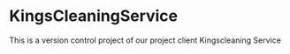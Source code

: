 # KingsCleaningService
This is a version control project of our project client Kingscleaning Service
